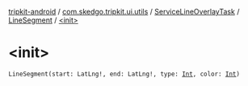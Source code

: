 [tripkit-android](../../../index.md) / [com.skedgo.tripkit.ui.utils](../../index.md) / [ServiceLineOverlayTask](../index.md) / [LineSegment](index.md) / [&lt;init&gt;](./-init-.md)

# &lt;init&gt;

`LineSegment(start: LatLng!, end: LatLng!, type: `[`Int`](https://kotlinlang.org/api/latest/jvm/stdlib/kotlin/-int/index.html)`, color: `[`Int`](https://kotlinlang.org/api/latest/jvm/stdlib/kotlin/-int/index.html)`)`